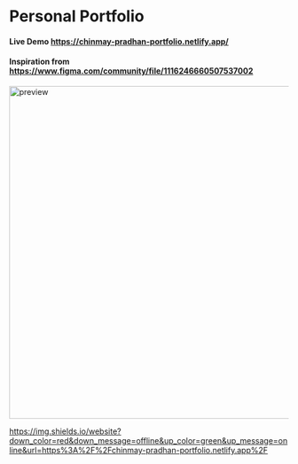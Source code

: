 # Personal Portfolio
#### Live Demo https://chinmay-pradhan-portfolio.netlify.app/
#### Inspiration from https://www.figma.com/community/file/1116246660507537002

<img src="/preview.gif" alt="preview" width="600px" />

https://img.shields.io/website?down_color=red&down_message=offline&up_color=green&up_message=online&url=https%3A%2F%2Fchinmay-pradhan-portfolio.netlify.app%2F
